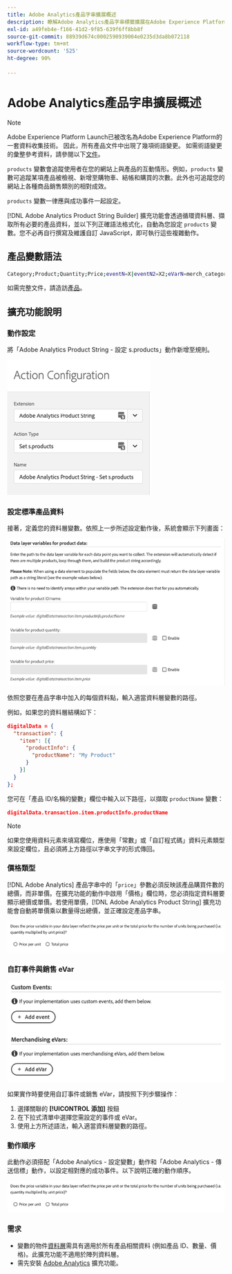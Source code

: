 ```yaml
---
title: Adobe Analytics產品字串擴展概述
description: 瞭解Adobe Analytics產品字串標籤擴展在Adobe Experience Platform。
exl-id: a49feb4e-f166-41d2-9f85-639f6ff8bb8f
source-git-commit: 88939d674c0002590939004e0235d3da8b072118
workflow-type: tm+mt
source-wordcount: '525'
ht-degree: 90%

---
```


# Adobe Analytics產品字串擴展概述

>[!NOTE]
>
>Adobe Experience Platform Launch已被改名為Adobe Experience Platform的一套資料收集技術。 因此，所有產品文件中出現了幾項術語變更。 如需術語變更的彙整參考資料，請參閱以下[文件](../../../term-updates.md)。

`products` 變數會追蹤使用者在您的網站上與產品的互動情形。例如，`products` 變數可追蹤某項產品被檢視、新增至購物車、結帳和購買的次數。此外也可追蹤您的網站上各種商品銷售類別的相對成效。

`products` 變數一律應與成功事件一起設定。

[!DNL Adobe Analytics Product String Builder] 擴充功能會透過循環資料層、擷取所有必要的產品資料，並以下列正確語法格式化，自動為您設定 `products` 變數。您不必再自行撰寫及維護自訂 JavaScript，即可執行這些複雜動作。

## 產品變數語法

```bash
Category;Product;Quantity;Price;eventN=X|eventN2=X2;eVarN=merch_category|eVarN2=merch_category2
```

如需完整文件，請造訪[產品](https://experienceleague.adobe.com/docs/analytics/implementation/vars/page-vars/products.html?lang=zh-Hant)。

## 擴充功能說明

### 動作設定

將「Adobe Analytics Product String - 設定 s.products」動作新增至規則。

![動作設定](./images/screenshot-action-config.png)

### 設定標準產品資料

接著，定義您的資料層變數。依照上一步所述設定動作後，系統會顯示下列畫面：

![標準欄位](./images/screenshot-standard-fields.png)

依照您要在產品字串中加入的每個資料點，輸入適當資料層變數的路徑。

例如，如果您的資料層結構如下：

```json
digitalData = {
  "transaction": {
    "item": [{
      "productInfo": {
        "productName": "My Product"
      }
    }]
  }
};
```

您可在「產品 ID/名稱的變數」欄位中輸入以下路徑，以擷取 `productName` 變數：

```json
digitalData.transaction.item.productInfo.productName
```

>[!NOTE]
>
>如果您使用資料元素來填寫欄位，應使用「常數」或「自訂程式碼」資料元素類型來設定欄位，且必須將上方路徑以字串文字的形式傳回。

### 價格類型

[!DNL Adobe Analytics] 產品字串中的「`price`」參數必須反映該產品購買件數的總價，而非單價。在擴充功能的動作中啟用「價格」欄位時，您必須指定資料層要顯示總價或單價。若使用單價，[!DNL Adobe Analytics Product String] 擴充功能會自動將單價乘以數量得出總價，並正確設定產品字串。

![價格類型](./images/screenshot-price-type.png)

### 自訂事件與銷售 eVar

![事件與 eVar](./images/screenshot-events-evars.png)

如果實作時要使用自訂事件或銷售 eVar，請按照下列步驟操作：

1. 選擇關聯的 **[!UICONTROL 添加]** 按鈕
1. 在下拉式清單中選擇您需設定的事件或 eVar。
1. 使用上方所述語法，輸入適當資料層變數的路徑。

### 動作順序

此動作必須搭配「Adobe Analytics - 設定變數」動作和「Adobe Analytics - 傳送信標」動作，以設定相對應的成功事件。以下說明正確的動作順序。

![標準欄位](./images/screenshot-price-type.png)

### 需求

* 變數的物件[資料層](https://theblog.adobe.com/data-layers-buzzword-best-practice/)需具有適用於所有產品相關資料 (例如產品 ID、數量、價格)。此擴充功能不適用於陣列資料層。
* 需先安裝 [Adobe Analytics](../analytics/overview.md) 擴充功能。
